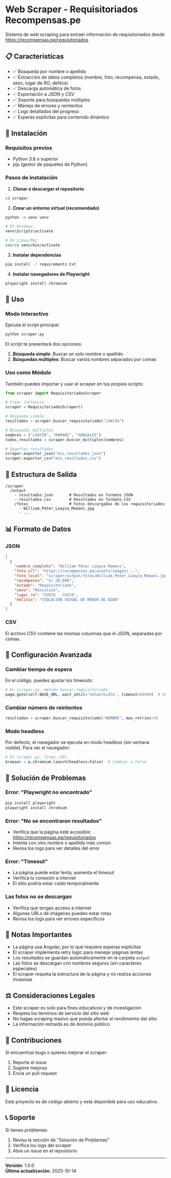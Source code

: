 # Web Scraper - Requisitoriados Recompensas.pe

Sistema de web scraping para extraer información de requisitoriados desde https://recompensas.pe/requisitoriados

## 📋 Características

- ✅ Búsqueda por nombre o apellido
- ✅ Extracción de datos completos (nombre, foto, recompensa, estado, sexo, lugar de RO, delitos)
- ✅ Descarga automática de fotos
- ✅ Exportación a JSON y CSV
- ✅ Soporte para búsquedas múltiples
- ✅ Manejo de errores y reintentos
- ✅ Logs detallados del progreso
- ✅ Esperas explícitas para contenido dinámico

## 🚀 Instalación

### Requisitos previos

- Python 3.8 o superior
- pip (gestor de paquetes de Python)

### Pasos de instalación

1. **Clonar o descargar el repositorio**

```bash
cd scraper
```

2. **Crear un entorno virtual (recomendado)**

```bash
python -m venv venv

# En Windows:
venv\Scripts\activate

# En Linux/Mac:
source venv/bin/activate
```

3. **Instalar dependencias**

```bash
pip install -r requirements.txt
```

4. **Instalar navegadores de Playwright**

```bash
playwright install chromium
```

## 📖 Uso

### Modo Interactivo

Ejecuta el script principal:

```bash
python scraper.py
```

El script te presentará dos opciones:

1. **Búsqueda simple**: Buscar un solo nombre o apellido
2. **Búsquedas múltiples**: Buscar varios nombres separados por comas

### Uso como Módulo

También puedes importar y usar el scraper en tus propios scripts:

```python
from scraper import RequisitoriadosScraper

# Crear instancia
scraper = RequisitoriadosScraper()

# Búsqueda simple
resultados = scraper.buscar_requisitoriado("LOAYZA")

# Búsquedas múltiples
nombres = ["LOAYZA", "MAMANI", "GONZALES"]
todos_resultados = scraper.buscar_multiples(nombres)

# Exportar resultados
scraper.exportar_json("mis_resultados.json")
scraper.exportar_csv("mis_resultados.csv")
```

## 📂 Estructura de Salida

```
/scraper
  /output
    - resultados.json       # Resultados en formato JSON
    - resultados.csv        # Resultados en formato CSV
    /fotos                  # Fotos descargadas de los requisitoriados
      - William_Peter_Loayza_Mamani.jpg
      - ...
```

## 📊 Formato de Datos

### JSON

```json
[
  {
    "nombre_completo": "William Peter Loayza Mamani",
    "foto_url": "https://recompensas.pe/assets/images/...",
    "foto_local": "scraper/output/fotos/William_Peter_Loayza_Mamani.jpg",
    "recompensa": "S/ 20,000",
    "estado": "Requisitoriado",
    "sexo": "Masculino",
    "lugar_ro": "CUSCO - CUSCO",
    "delitos": "VIOLACIÓN SEXUAL DE MENOR DE EDAD"
  }
]
```

### CSV

El archivo CSV contiene las mismas columnas que el JSON, separadas por comas.

## 🔧 Configuración Avanzada

### Cambiar tiempo de espera

En el código, puedes ajustar los timeouts:

```python
# En scraper.py, método buscar_requisitoriado
page.goto(self.BASE_URL, wait_until='networkidle', timeout=60000)  # 60 segundos
```

### Cambiar número de reintentos

```python
resultados = scraper.buscar_requisitoriado("NOMBRE", max_retries=5)
```

### Modo headless

Por defecto, el navegador se ejecuta en modo headless (sin ventana visible). Para ver el navegador:

```python
# En scraper.py, línea ~202
browser = p.chromium.launch(headless=False)  # Cambiar a False
```

## 🐛 Solución de Problemas

### Error: "Playwright no encontrado"

```bash
pip install playwright
playwright install chromium
```

### Error: "No se encontraron resultados"

- Verifica que la página esté accesible: https://recompensas.pe/requisitoriados
- Intenta con otro nombre o apellido más común
- Revisa los logs para ver detalles del error

### Error: "Timeout"

- La página puede estar lenta, aumenta el timeout
- Verifica tu conexión a internet
- El sitio podría estar caído temporalmente

### Las fotos no se descargan

- Verifica que tengas acceso a internet
- Algunas URLs de imágenes pueden estar rotas
- Revisa los logs para ver errores específicos

## 📝 Notas Importantes

- La página usa Angular, por lo que requiere esperas explícitas
- El scraper implementa retry logic para manejar páginas lentas
- Los resultados se guardan automáticamente en la carpeta `output`
- Las fotos se descargan con nombres seguros (sin caracteres especiales)
- El scraper respeta la estructura de la página y no realiza acciones invasivas

## ⚖️ Consideraciones Legales

- Este scraper es solo para fines educativos y de investigación
- Respeta los términos de servicio del sitio web
- No hagas scraping masivo que pueda afectar el rendimiento del sitio
- La información extraída es de dominio público

## 🤝 Contribuciones

Si encuentras bugs o quieres mejorar el scraper:

1. Reporta el issue
2. Sugiere mejoras
3. Envía un pull request

## 📄 Licencia

Este proyecto es de código abierto y está disponible para uso educativo.

## 📞 Soporte

Si tienes problemas:

1. Revisa la sección de "Solución de Problemas"
2. Verifica los logs del scraper
3. Abre un issue en el repositorio

---

**Versión**: 1.0.0  
**Última actualización**: 2025-10-14
